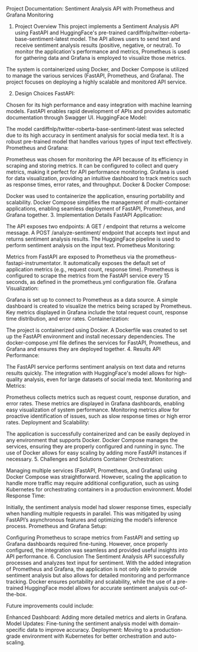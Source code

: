 Project Documentation: Sentiment Analysis API with Prometheus and Grafana Monitoring
1. Project Overview
This project implements a Sentiment Analysis API using FastAPI and HuggingFace's pre-trained cardiffnlp/twitter-roberta-base-sentiment-latest model. The API allows users to send text and receive sentiment analysis results (positive, negative, or neutral). To monitor the application's performance and metrics, Prometheus is used for gathering data and Grafana is employed to visualize those metrics.

The system is containerized using Docker, and Docker Compose is utilized to manage the various services (FastAPI, Prometheus, and Grafana). The project focuses on deploying a highly scalable and monitored API service.

2. Design Choices
FastAPI:

Chosen for its high performance and easy integration with machine learning models. FastAPI enables rapid development of APIs and provides automatic documentation through Swagger UI.
HuggingFace Model:

The model cardiffnlp/twitter-roberta-base-sentiment-latest was selected due to its high accuracy in sentiment analysis for social media text. It is a robust pre-trained model that handles various types of input text effectively.
Prometheus and Grafana:

Prometheus was chosen for monitoring the API because of its efficiency in scraping and storing metrics. It can be configured to collect and query metrics, making it perfect for API performance monitoring.
Grafana is used for data visualization, providing an intuitive dashboard to track metrics such as response times, error rates, and throughput.
Docker & Docker Compose:

Docker was used to containerize the application, ensuring portability and scalability. Docker Compose simplifies the management of multi-container applications, enabling seamless deployment of FastAPI, Prometheus, and Grafana together.
3. Implementation Details
FastAPI Application:

The API exposes two endpoints:
A GET / endpoint that returns a welcome message.
A POST /analyze-sentiment/ endpoint that accepts text input and returns sentiment analysis results.
The HuggingFace pipeline is used to perform sentiment analysis on the input text.
Prometheus Monitoring:

Metrics from FastAPI are exposed to Prometheus via the prometheus-fastapi-instrumentator. It automatically exposes the default set of application metrics (e.g., request count, response time).
Prometheus is configured to scrape the metrics from the FastAPI service every 15 seconds, as defined in the prometheus.yml configuration file.
Grafana Visualization:

Grafana is set up to connect to Prometheus as a data source. A simple dashboard is created to visualize the metrics being scraped by Prometheus.
Key metrics displayed in Grafana include the total request count, response time distribution, and error rates.
Containerization:

The project is containerized using Docker. A Dockerfile was created to set up the FastAPI environment and install necessary dependencies. The docker-compose.yml file defines the services for FastAPI, Prometheus, and Grafana and ensures they are deployed together.
4. Results
API Performance:

The FastAPI service performs sentiment analysis on text data and returns results quickly. The integration with HuggingFace's model allows for high-quality analysis, even for large datasets of social media text.
Monitoring and Metrics:

Prometheus collects metrics such as request count, response duration, and error rates. These metrics are displayed in Grafana dashboards, enabling easy visualization of system performance.
Monitoring metrics allow for proactive identification of issues, such as slow response times or high error rates.
Deployment and Scalability:

The application is successfully containerized and can be easily deployed in any environment that supports Docker. Docker Compose manages the services, ensuring they are properly configured and running in sync.
The use of Docker allows for easy scaling by adding more FastAPI instances if necessary.
5. Challenges and Solutions
Container Orchestration:

Managing multiple services (FastAPI, Prometheus, and Grafana) using Docker Compose was straightforward. However, scaling the application to handle more traffic may require additional configuration, such as using Kubernetes for orchestrating containers in a production environment.
Model Response Time:

Initially, the sentiment analysis model had slower response times, especially when handling multiple requests in parallel. This was mitigated by using FastAPI’s asynchronous features and optimizing the model’s inference process.
Prometheus and Grafana Setup:

Configuring Prometheus to scrape metrics from FastAPI and setting up Grafana dashboards required fine-tuning. However, once properly configured, the integration was seamless and provided useful insights into API performance.
6. Conclusion
The Sentiment Analysis API successfully processes and analyzes text input for sentiment. With the added integration of Prometheus and Grafana, the application is not only able to provide sentiment analysis but also allows for detailed monitoring and performance tracking. Docker ensures portability and scalability, while the use of a pre-trained HuggingFace model allows for accurate sentiment analysis out-of-the-box.

Future improvements could include:

Enhanced Dashboard: Adding more detailed metrics and alerts in Grafana.
Model Updates: Fine-tuning the sentiment analysis model with domain-specific data to improve accuracy.
Deployment: Moving to a production-grade environment with Kubernetes for better orchestration and auto-scaling.
